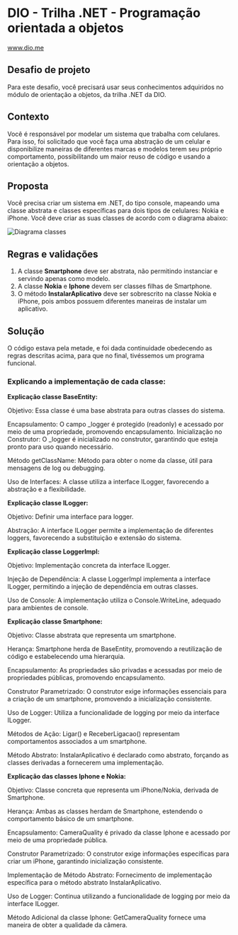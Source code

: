 # DIO - Trilha .NET - Programação orientada a objetos
www.dio.me

## Desafio de projeto
Para este desafio, você precisará usar seus conhecimentos adquiridos no módulo de orientação a objetos, da trilha .NET da DIO.

## Contexto
Você é responsável por modelar um sistema que trabalha com celulares. Para isso, foi solicitado que você faça uma abstração de um celular e disponibilize maneiras de diferentes marcas e modelos terem seu próprio comportamento, possibilitando um maior reuso de código e usando a orientação a objetos.

## Proposta
Você precisa criar um sistema em .NET, do tipo console, mapeando uma classe abstrata e classes específicas para dois tipos de celulares: Nokia e iPhone. 
Você deve criar as suas classes de acordo com o diagrama abaixo:

![Diagrama classes](Imagens/diagrama.png)

## Regras e validações
1. A classe **Smartphone** deve ser abstrata, não permitindo instanciar e servindo apenas como modelo.
2. A classe **Nokia** e **Iphone** devem ser classes filhas de Smartphone.
3. O método **InstalarAplicativo** deve ser sobrescrito na classe Nokia e iPhone, pois ambos possuem diferentes maneiras de instalar um aplicativo.

## Solução
O código estava pela metade, e foi dada continuidade obedecendo as regras descritas acima, para que no final, tivéssemos um programa funcional. 

### Explicando a implementação de cada classe:

**Explicação classe BaseEntity:**

Objetivo: Essa classe é uma base abstrata para outras classes do sistema.

Encapsulamento: O campo _logger é protegido (readonly) e acessado por meio de uma propriedade, promovendo encapsulamento.
Inicialização no Construtor: O _logger é inicializado no construtor, garantindo que esteja pronto para uso quando necessário.

Método getClassName: Método para obter o nome da classe, útil para mensagens de log ou debugging.

Uso de Interfaces: A classe utiliza a interface ILogger, favorecendo a abstração e a flexibilidade.

**Explicação classe ILogger:**

Objetivo: Definir uma interface para logger.

Abstração: A interface ILogger permite a implementação de diferentes loggers, favorecendo a substituição e extensão do sistema.

**Explicação classe LoggerImpl:**

Objetivo: Implementação concreta da interface ILogger.

Injeção de Dependência: A classe LoggerImpl implementa a interface ILogger, permitindo a injeção de dependência em outras classes.

Uso de Console: A implementação utiliza o Console.WriteLine, adequado para ambientes de console.

**Explicação classe Smartphone:**

Objetivo: Classe abstrata que representa um smartphone.

Herança: Smartphone herda de BaseEntity, promovendo a reutilização de código e estabelecendo uma hierarquia.

Encapsulamento: As propriedades são privadas e acessadas por meio de propriedades públicas, promovendo encapsulamento.

Construtor Parametrizado: O construtor exige informações essenciais para a criação de um smartphone, promovendo a inicialização consistente.

Uso de Logger: Utiliza a funcionalidade de logging por meio da interface ILogger.

Métodos de Ação: Ligar() e ReceberLigacao() representam comportamentos associados a um smartphone.

Método Abstrato: InstalarAplicativo é declarado como abstrato, forçando as classes derivadas a fornecerem uma implementação.

**Explicação das classes Iphone e Nokia:**

Objetivo: Classe concreta que representa um iPhone/Nokia, derivada de Smartphone.

Herança: Ambas as classes herdam de Smartphone, estendendo o comportamento básico de um smartphone.

Encapsulamento: CameraQuality é privado da classe Iphone e acessado por meio de uma propriedade pública.

Construtor Parametrizado: O construtor exige informações específicas para criar um iPhone, garantindo inicialização consistente.

Implementação de Método Abstrato: Fornecimento de implementação específica para o método abstrato InstalarAplicativo.

Uso de Logger: Continua utilizando a funcionalidade de logging por meio da interface ILogger.

Método Adicional da classe Iphone: GetCameraQuality fornece uma maneira de obter a qualidade da câmera.
